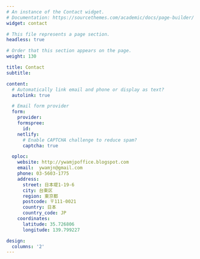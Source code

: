 ```yaml
---
# An instance of the Contact widget.
# Documentation: https://sourcethemes.com/academic/docs/page-builder/
widget: contact

# This file represents a page section.
headless: true

# Order that this section appears on the page.
weight: 130

title: Contact
subtitle:

content:
  # Automatically link email and phone or display as text?
  autolink: true

  # Email form provider
  form:
    provider:
    formspree:
      id:
    netlify:
      # Enable CAPTCHA challenge to reduce spam?
      captcha: true

  oploc:
    website: http://ywamjpoffice.blogspot.com
    email:  ywamjn@gmail.com
    phone: 03-5603-1775
    address:
      street: 日本堤1-19-6
      city: 台東区
      region: 東京都
      postcode: 〒111-0021
      country: 日本
      country_code: JP
    coordinates:
      latitude: 35.726806
      longitude: 139.799227

design:
  columns: '2'
---
```

